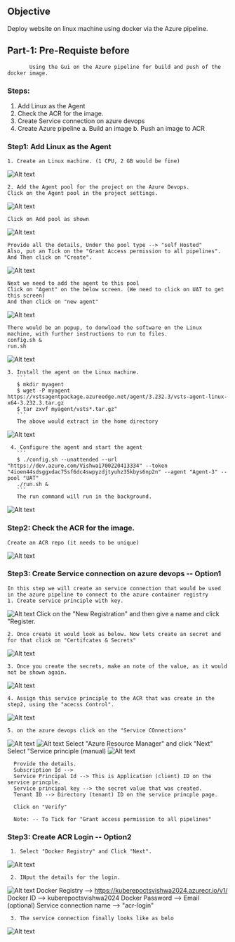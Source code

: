 ## Objective
  Deploy website on linux machine using docker via the Azure pipeline.

## Part-1: Pre-Requiste before 
           Using the Gui on the Azure pipeline for build and push of the docker image.

### Steps: 

1.	Add Linux as the Agent 
2.	Check the ACR for the image.
3.	Create Service connection on azure devops
4.	Create Azure pipeline 
    a.	Build an image 
    b.	Push an image  to ACR

### Step1: Add Linux as the Agent 
    1. Create an Linux machine. (1 CPU, 2 GB would be fine)
![Alt text](images/1.Linux-VM.png)

    2. Add the Agent pool for the project on the Azure Devops.
    Click on the Agent pool in the project settings.
![Alt text](images/add-agent1.png)

    Click on Add pool as shown
![Alt text](images/add-pool.png)

    Provide all the details, Under the pool type --> "self Hosted"
    Also, put an Tick on the "Grant Access permission to all pipelines".
    And Then click on "Create".
![Alt text](images/add-pool2.png)
     
    Next we need to add the agent to this pool
    Click on "Agent" on the below screen. (We need to click on UAT to get this screen)
    And then click on "new agent"
![Alt text](images/new-agent.png)

    There would be an popup, to donwload the software on the Linux machine, with further instructions to run to files.
    config.sh & 
    run.sh
![Alt text](images/instal-agent.png)

    3. Install the agent on the Linux machine.
       ```
       $ mkdir myagent
       $ wget -P myagent https://vstsagentpackage.azureedge.net/agent/3.232.3/vsts-agent-linux-x64-3.232.3.tar.gz
       $ tar zxvf myagent/vsts*.tar.gz"
       ```
       The above would extract in the home directory 
![Alt text](images/File-list.png)

     4. Configure the agent and start the agent
       ```
       $ ./config.sh --unattended --url "https://dev.azure.com/Vishwa1700220413334" --token "4ioen44sdsggxdac75sf6dc4swpyzdjtyuhz35kbys6np2n" --agent "Agent-3" --pool "UAT"
       ./run.sh &
       ```
       The run command will run in the background.
![Alt text](images/Agent-details.png)

### Step2: Check the ACR for the image.
    Create an ACR repo (it needs to be unique)
![Alt text](images/acr-repo.png)


### Step3: Create Service connection on azure devops -- Option1
    In this step we will create an service connection that would be used in the azure pipeline to connect to the azure container registry
    1. Create service principle with key.
![Alt text](images/1.Sp-creation.png)
    Click on the "New Registration" and then give a name and click "Register.

    2. Once create it would look as below. Now lets create an secret and for that click on "Certifcates & Secrets"
![Alt text](images/2.SP-secrets.png)

    3. Once you create the secrets, make an note of the value, as it would not be shown again.
![Alt text](images/3.sp-value.png)

    4. Assign this service principle to the ACR that was create in the step2, using the "acecss Control".
![Alt text](images/4.sp-role-acr.png)

    5. on the azure devops click on the "Service COnnections" 
![Alt text](images/5.sp-service-conn.png)
![Alt text](images/6-sp-new-SC.png)
      Select "Azure Resource Manager" and click "Next"
      Select "Service principle (manual)
![Alt text](images/7.sp-.png)    
      
      Provide the details.
      Subscription Id -->
      Service Principal Id --> This is Application (client) ID on the service princple.
      Service principal key --> the secret value that was created.
      Tenant ID --> Directory (tenant) ID on the service princple page.
      
      Click on "Verify"
      
      Note: -- To Tick for "Grant access permission to all pipelines"

### Step3: Create ACR Login -- Option2
     1. Select "Docker Registry" and Click "Next".
![Alt text](images/1docker-registery.png)

     2. INput the details for the login.
![Alt text](images/2-docker-regist.png)
        Docker Registry --> https://kuberepoctsvishwa2024.azurecr.io/v1/
        Docker ID -->  kuberepoctsvishwa2024
        Docker Password --> 
        Email (optional)
        Service connection name --> "acr-login"

     3. The service connection finally looks like as belo
![Alt text](images/3.docker-regis.png)